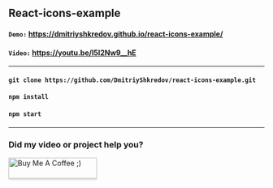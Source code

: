 ## React-icons-example

#### `Demo:` https://dmitriyshkredov.github.io/react-icons-example/

#### `Video:` https://youtu.be/I5I2Nw9__hE

---

#### `git clone https://github.com/DmitriyShkredov/react-icons-example.git`

#### `npm install`

#### `npm start`

---

### Did my video or project help you?

<a href="https://www.buymeacoffee.com/DmitriyShkredov" target="_blank"><img src="https://www.buymeacoffee.com/assets/img/custom_images/orange_img.png" alt="Buy Me A Coffee ;)" style="height: 41px !important;width: 174px !important;box-shadow: 0px 3px 2px 0px rgba(190, 190, 190, 0.5) !important;-webkit-box-shadow: 0px 3px 2px 0px rgba(190, 190, 190, 0.5) !important;" ></a>
